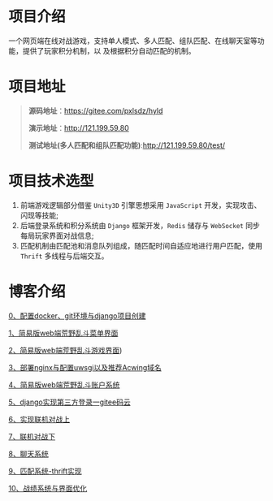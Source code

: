 



# 项目介绍

一个网页端在线对战游戏，支持单人模式、多人匹配、组队匹配、在线聊天室等功能，提供了玩家积分机制，以 及根据积分自动匹配的机制。

# 项目地址

> **源码地址**：https://gitee.com/pxlsdz/hyld
>
> **演示地址**：http://121.199.59.80
>
> **测试地址(多人匹配和组队匹配功能)**:http://121.199.59.80/test/



# 项目技术选型

1. 前端游戏逻辑部分借鉴 `Unity3D` 引擎思想采用 `JavaScript` 开发，实现攻击、闪现等技能; 
2. 后端登录系统和积分系统由 `Django` 框架开发，`Redis` 储存与 `WebSocket` 同步每局玩家界面对战信息; 
3. 匹配机制由匹配池和消息队列组成，随匹配时间自适应地进行用户匹配，使用 `Thrift` 多线程与后端交互。



# 博客介绍

[0、配置docker、git环境与django项目创建](https://www.cnblogs.com/pxlsdz/p/15696178.html)

[1、简易版web端荒野乱斗菜单界面](https://www.cnblogs.com/pxlsdz/p/15700608.html)

[2、简易版web端荒野乱斗游戏界面](https://www.cnblogs.com/pxlsdz/p/15720779.html))

[3、部署nginx与配置uwsgi以及推荐Acwing域名](https://www.cnblogs.com/pxlsdz/p/15723176.html)

[4、简易版web端荒野乱斗账户系统](https://www.cnblogs.com/pxlsdz/p/15725765.html)

[5、django实现第三方登录一gitee码云](https://www.cnblogs.com/pxlsdz/p/15729721.html)

 [6、实现联机对战上](https://www.cnblogs.com/pxlsdz/p/15737926.html)

 [7、联机对战下](https://www.cnblogs.com/pxlsdz/p/15758040.html)

[8、聊天系统](https://www.cnblogs.com/pxlsdz/p/15916581.html)

[9、匹配系统-thrift实现](https://www.cnblogs.com/pxlsdz/p/15779437.html)

[10、战绩系统与界面优化](https://www.cnblogs.com/pxlsdz/p/15795658.html)

